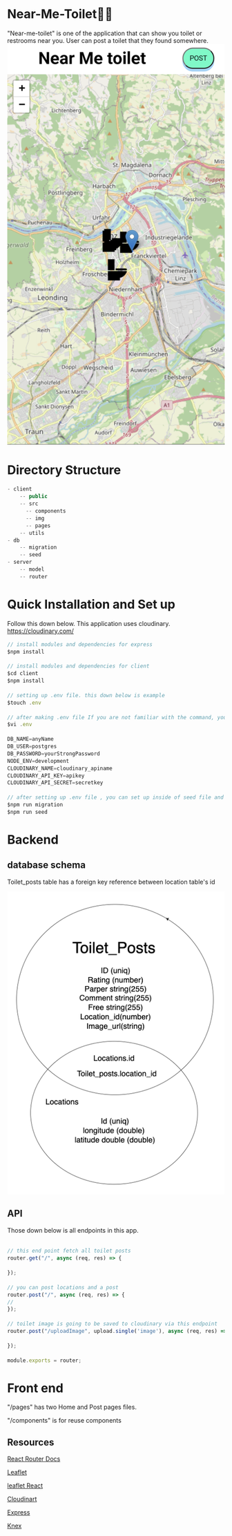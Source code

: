 # Near-Me-Toilet🚽🚻

"Near-me-toilet" is one of the application that can show you toilet or restrooms near you. User can post a toilet that they found somewhere.
![Application](img/near_me_toilet.png)

# Directory Structure
```js
- client 
    -- public
    -- src 
      -- components
      -- img
      -- pages
    -- utils
- db
    -- migration
    -- seed
- server
    -- model
    -- router
```

# Quick Installation and Set up
Follow this down below. This application uses cloudinary.
https://cloudinary.com/
```js
// install modules and dependencies for express 
$npm install 

// install modules and dependencies for client 
$cd client
$npm install

// setting up .env file. this down below is example
$touch .env

// after making .env file If you are not familiar with the command, you can make and edit.env file instead of using commands.
$vi .env 

DB_NAME=anyName
DB_USER=postgres
DB_PASSWORD=yourStrongPassword
NODE_ENV=development
CLOUDINARY_NAME=cloudinary_apiname
CLOUDINARY_API_KEY=apikey
CLOUDINARY_API_SECRET=secretkey

// after setting up .env file , you can set up inside of seed file and run migration and seed files
$npm run migration
$npm run seed

```

# Backend

## database schema 
Toilet_posts table has a foreign key reference between location table's id

![Application](img/db_schima.png)

## API
Those down below is all endpoints in this app.
```js

// this end point fetch all toilet posts
router.get("/", async (req, res) => {

});

// you can post locations and a post
router.post("/", async (req, res) => {
// 
});

// toilet image is going to be saved to cloudinary via this endpoint
router.post("/uploadImage", upload.single('image'), async (req, res) => {
  
});

module.exports = router;

```

# Front end
"/pages" has two Home and Post pages files. 

"/components" is for reuse components

## Resources
[React Router Docs](https://reactrouter.com/en/main)

[Leaflet](https://leafletjs.com/)

[leaflet React](https://react-leaflet.js.org/)

[Cloudinart](https://cloudinary.com/)

[Express](https://expressjs.com/)

[Knex](https://knexjs.org/)